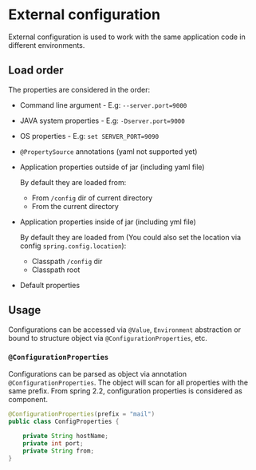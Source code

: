 # External configuration

External configuration is used to work with the same application code in different environments.

## Load order

The properties are considered in the order:

- Command line argument - E.g: `--server.port=9000` 
- JAVA system properties - E.g: `-Dserver.port=9000`
- OS properties - E.g: `set SERVER_PORT=9090`
- `@PropertySource` annotations (yaml not supported yet)
- Application properties outside of jar (including yaml file) 

  By default they are loaded from:
  - From `/config` dir of current directory
  - From the current directory

- Application properties inside of jar (including yml file)

  By default they are loaded from (You could also set the location via config `spring.config.location`):
  - Classpath `/config` dir
  - Classpath root

- Default properties


## Usage

Configurations can be accessed via `@Value`, `Environment` abstraction or bound to structure object via `@ConfigurationProperties`, etc.

### `@ConfigurationProperties`

Configurations can be parsed as object via annotation `@ConfigurationProperties`. The object will scan for all properties with the same prefix. From spring 2.2, configuration properties is considered as component.

```java
@ConfigurationProperties(prefix = "mail")
public class ConfigProperties {
    
    private String hostName;
    private int port;
    private String from;
}
```
